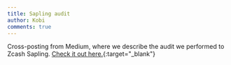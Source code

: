 ```yaml
---
title: Sapling audit
author: Kobi
comments: true
---
```


Cross-posting from Medium, where we describe the audit we performed to Zcash Sapling. [Check it out here.](https://medium.com/qed-it/sapling-audit-9b531be9d30){:target="_blank"}
